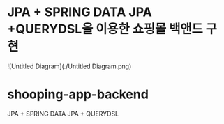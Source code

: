 
# JPA + SPRING DATA JPA +QUERYDSL을 이용한 쇼핑몰 백앤드 구현

![Untitled Diagram](./Untitled Diagram.png)

# shooping-app-backend
JPA + SPRING DATA JPA + QUERYDSL

